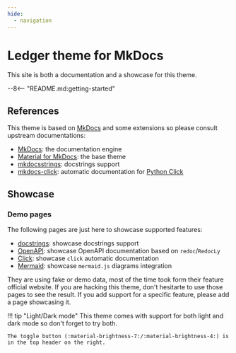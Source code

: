 ```yaml
---
hide:
  - navigation
---
```

# Ledger theme for MkDocs

This site is both a documentation and a showcase for this theme.

--8<-- "README.md:getting-started"

## References

This theme is based on [MkDocs](https://mkdocs.org) and some extensions so please consult upstream documentations:

- [MkDocs](https://mkdocs.org): the documentation engine
- [Material for MkDocs](https://squidfunk.github.io/mkdocs-material/): the base theme
- [mkdocsstrings](https://mkdocstrings.github.io/): docstrings support
- [mkdocs-click](https://github.com/DataDog/mkdocs-click): automatic documentation for [Python Click](https://click.palletsprojects.com/en/8.1.x/)

## Showcase

### Demo pages

The following pages are just here to showcase supported features:

- [docstrings](docstrings.md): showcase docstrings support
- [OpenAPI](openapi.md): showcase OpenAPI documentation based on `redoc`/`RedocLy`
- [Click](cli.md): showcase `click` automatic documentation
- [Mermaid](mermaid.md): showcase `mermaid.js` diagrams integration

They are using fake or demo data, most of the time took form their feature official website.
If you are hacking this theme, don't hesitarte to use those pages to see the result.
If you add support for a specific feature, please add a page showcasing it.

!!! tip "Light/Dark mode"
    This theme comes with support for both light and dark mode so don't forget to try both.

    The toggle button (:material-brightness-7:/:material-brightness-4:) is in the top header on the right.

